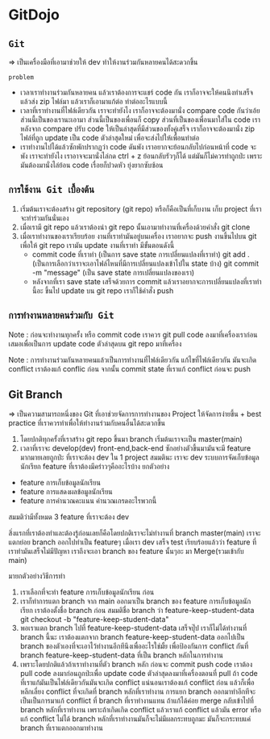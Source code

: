 # GitDojo

## `Git`

=> เป็นเครื่องมือที่เอามาช่วยให้ dev ทำให้งานร่วมกันหลายคนได้สะดวกขึ้น

`problem`

- เวลาเราทำงานร่วมกันหลายคน แล้วเราต้องการจะแชร์ code กัน เราก็อาจจะให้คนนึงทำเสร็จแล้วส่ง zip ไฟล์มา แล้วเราก็เอามาแก้ต่อ ทำต่ออะไรแบบนี้
- เวลาที่เราทำงานที่ไฟล์เดียวกัน เราจะทำยังไง เราก็อาจจะต้องมานั่ง compare code กันว่าเอ้ยส่วนนี้เป็นของเรานะเอามา ส่วนนี้เป็นของเพื่อนก็ copy ส่วนที่เป็นของเพื่อนมาใส่ใน code เรา หลังจาก compare ปรับ code ให้เป็นล่าสุดที่มีส่วนของทั้งคู่เสร็จ เราก็อาจจะต้องมานั่ง zip ไฟล์ที่ถูก update เป็น code ตัวล่าสุดใหม่ เพื่อจะส่งไปให้เพื่อนทำต่อ
- เราทำงานไปได้แล้วซักพักปรากฏว่า code ดันพัง เราอยากจะย้อนกลับไปก่อนหน้าที่ code จะพัง เราจะทำยังไง เราอาจจะมานั่งไล่กด ctrl + z ย้อนกลับรัวๆก็ได้ แต่มันก็ไม่ควรทำถูกป่ะ เพราะมันต้องมานั่งไล่ย้อน code เรื่อยก็ปวดหัว ยุ่งยากซับซ้อน

## `การใช้งาน Git เบื้องต้น`

1. เริ่มต้นเราจะต้องสร้าง git repository (git repo) หรือก็คือเป็นที่เก็บงาน เก็บ project ที่เราจะทำร่วมกันนั่นเอง
2. เมื่อเรามี git repo แล้วเราต้องนำ git repo นั้นเอามาทำงานที่เครื่องด้วยคำสั่ง git clone
3. เมื่อเราทำงานของเราเรียบร้อย งานที่เราทำมันอยู่บนเครื่อง เราอยากจะ push งานขึ้นไปบน git เพื่อให้ git repo เรามัน update งานที่เราทำ มีขั้นตอนดังนี้
   - commit code ที่เราทำ (เป็นการ save state การเปลี่ยนแปลงที่เราทำ) git add . (เป็นการเลือกว่าเราจะเอาไฟล์ไหนที่มีการเปลี่ยนแปลงเข้าไปใน state บ้าง) git commit -m "message" (เป็น save state การเปลี่ยนแปลงของเรา)
   - หลังจากที่เรา save state เสร็จด้วยการ commit แล้วเราอยากจะการเปลี่ยนแปลงที่เราทำนี้อะ ขึ้นไป update บน git repo เราก็ใช้คำสั่ง push

## `การทำงานหลายคนร่วมกับ Git`

Note : ก่อนจะทำงานทุกครั้ง หรือ commit code เราควร git pull code ลงมาที่เครื่องเราก่อนเสมอเพื่อเป็นการ update code ตัวล่าสุดบน git repo มาที่เครื่อง

Note : การทำงานร่วมกันหลายคนแล้วเป็นการทำงานที่ไฟล์เดียวกัน แก้ไขที่ไฟล์เดียวกัน มันจะเกิด conflict เราต้องแก้ conflic ก่อน จากนั้น commit state ที่เราแก้ conflict ก่อนจะ push

## Git Branch

=> เป็นความสามารถหนึ่งของ Git ที่เอาช่วยจัดการการทำงานของ Project ให้จัดการง่ายขึ้น + best practice ที่เราควรทำเพื่อให้ทำงานร่วมกับคนอื่นได้สะดวกขึ้น

1. โดยปกติทุกครั้งที่เราสร้าง git repo ขึ้นมา branch เริ่มต้นเราจะเป็น master(main)
2. เวลาที่เราจะ develop(dev) front-end,back-end ซักอย่างตัวขึ้นมามันจะมี feature มากมายเลยถูกป่ะ ที่เราจะต้อง dev ใน 1 project สมมตินะ เราจะ dev ระบบการจัดเก็บข้อมูลนักเรียก feature ที่เราต้องมีคร่าวๆคืออะไรบ้าง ยกตัวอย่าง

- feature การเก็บข้อมูลนักเรียน
- feature การแสดงผลข้อมูลนักเรียน
- feature การคำนวณคะแนน คำนวณเกรดอะไรพวกนี้

สมมติว่ามีทั้งหมด 3 feature ที่เราจะต้อง dev

สิ่งแรกที่เราต้องทำและต้องรู้ก่อนเลยก็คือโดยปกติเราจะไม่ทำงานที่ branch master(main) เราจะแตกย่อย branch ออกไปทำเป็น featureๆ เมื่อเรา dev เสร็จ test เรียบร้อยแล้วว่า feature ที่เราทำมันเสร็จไม่มีปัญหา เราถึงจะเอา branch ของ feature นั้นๆอะ มา Merge(รวมเข้ากับ main)

มายกตัวอย่างวิธีการทำ

1. เราเลือกที่จะทำ feature การเก็บข้อมูลนักเรียน ก่อน
2. เราก็ทำการแตก branch จาก main ออกมาเป็น branch ของ feature การเก็บข้อมูลนักเรียก เราต้องตั้งชื่อ branch ก่อน สมมติชื่อ branch ว่า feature-keep-student-data
   git checkout -b "feature-keep-student-data"
3. พอเราแตก branch ไปที่ feature-keep-student-data เสร็จปุ๊ป เราก็ไม่ได้ทำงานที่ branch นี้นะ เราต้องแตกจาก branch feature-keep-student-data ออกไปเป็น branch ของตัวเองที่จะเอาไว้ทำงานอีกทีนึงเพื่ออะไรใช่มั้ย เพื่อป้องกันการ conflict กันที่ branch feature-keep-student-data ที่เป็น branch หลักในการทำงาน
4. เพราะโดยปกติแล้วถ้าเราทำงานที่ตัว branch หลัก ก่อนจะ commit push code เราต้อง pull code ลงมาก่อนถูกป่ะเพื่อ update code ตัวล่าสุดลงมาที่เครื่องตอนที่ pull ถ้า code ที่เราแก้มันเป็นไฟล์เดียวกันมันจะเกิด conflict แน่นอนเราต้องแก้ conflict ก่อน แล้วก็เพื่อหลีกเลี่ยง conflict ที่จะเกิดที่ branch หลักที่เราทำงาน การแยก branch ออกมาทำอีกทีจะเป็นเป็นการมาแก้ conflict ที่ branch ที่เราทำงานแทน ถ้าแก้ได้ค่อย merge กลับเข้าไปที่ branch หลักที่เราทำงาน เพราะถ้าเกิดเกิด conflict แล้วเราแก้ conflict แล้วมัน error หรือแก้ conflict ไม่ได้ branch หลักที่เราทำงานมันก็จะไม่มีผลกระทบถูกมะ มันก็จะกระทบแค่ branch ที่เราแตกออกมาทำงาน
